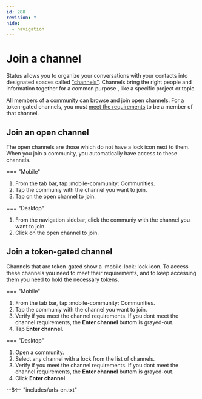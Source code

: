 ```yaml
---
id: 288
revision: Y
hide:
  - navigation
---
```


# Join a channel

Status allows you to organize your conversations with your contacts into designated spaces called ["channels"](channels-your-quick-start-guide.md). Channels bring the right people and information together for a common purpose , like a specific project or topic.

All members of a [community](about-status-communities.md) can browse and join open channels. For a token-gated channels, you must [meet the requirements](understand-token-requirements-in-channels.md) to  be a member of that channel.

## Join an open channel

The open channels are those which do not have a lock icon next to them. When you join a community, you automatically have access to these channels.

=== "Mobile"

1. From the tab bar, tap :mobile-community: Communities.
1. Tap the communiy with the channel you want to join.
1. Tap on the open channel to join. 

=== "Desktop"

1. From the navigation sidebar, click the communiy with the channel you want to join.
1. Click on the open channel to join.

## Join a token-gated channel

Channels that are token-gated show a :mobile-lock: lock icon. To access these channels you need to meet their requirements, and to keep accessing them you need to hold the necessary tokens.

=== "Mobile"

1. From the tab bar, tap :mobile-community: Communities.
1. Tap the communiy with the channel you want to join.
1. Verify if you meet the channel requirements. If you dont meet the channel requirements, the **Enter channel** buttom is grayed-out.
3. Tap **Enter channel**.

=== "Desktop"
	
1. Open a community.
1. Select any channel with a lock from the list of channels.
1. Verify if you meet the channel requirements. If you dont meet the channel requirements, the **Enter channel** buttom is grayed-out.
1. Click **Enter channel**.

--8<-- "includes/urls-en.txt"
